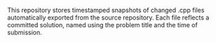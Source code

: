This repository stores timestamped snapshots of changed .cpp files automatically exported from the source repository. Each file reflects a committed solution, named using the problem title and the time of submission.
